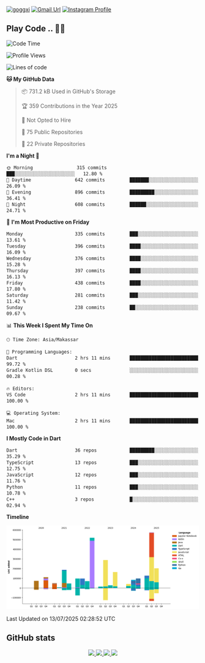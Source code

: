[![goggxi](https://img.shields.io/badge/Portofolio-Goggxi-orange)](https://goggxi.github.io)
[![Gmail Url](https://img.shields.io/twitter/url?label=Goggxi@gmail.com&logo=gmail&style=social&url=http%3A%2F%2Fmailto%3Acontact.Goggxi@gmail.com)](mailto:Goggxi@gmail.com) [![Instagram Profile](https://img.shields.io/twitter/url?label=moh_rifkan&logo=instagram&style=social&url=https://www.instagram.com/moh_rifkan/)](https://www.instagram.com/moh_rifkan/)

## Play Code .. 💬🚀

<!-- [![Moh Rifkan GitHub stats](https://github-readme-stats.vercel.app/api?username=goggxi&count_private=true&show_icons=true&theme=dracula&custom_title=Goggxi%20Statistic%20🚀)](https://github.com/goggxi/goggxi)

[![Top Langs](https://github-readme-stats.vercel.app/api/top-langs/?username=goggxi&langs_count=8&layout=compact&show_icons=true&theme=dracula)](https://github.com/goggxi/goggxi) -->

<!--START_SECTION:waka-->
![Code Time](http://img.shields.io/badge/Code%20Time-4%2C372%20hrs%204%20mins-blue)

![Profile Views](http://img.shields.io/badge/Profile%20Views-0-blue)

![Lines of code](https://img.shields.io/badge/From%20Hello%20World%20I%27ve%20Written-2.9%20million%20lines%20of%20code-blue)

**🐱 My GitHub Data** 

> 📦 731.2 kB Used in GitHub's Storage 
 > 
> 🏆 359 Contributions in the Year 2025
 > 
> 🚫 Not Opted to Hire
 > 
> 📜 75 Public Repositories 
 > 
> 🔑 22 Private Repositories 
 > 
**I'm a Night 🦉** 

```text
🌞 Morning                315 commits         ███░░░░░░░░░░░░░░░░░░░░░░   12.80 % 
🌆 Daytime                642 commits         ███████░░░░░░░░░░░░░░░░░░   26.09 % 
🌃 Evening                896 commits         █████████░░░░░░░░░░░░░░░░   36.41 % 
🌙 Night                  608 commits         ██████░░░░░░░░░░░░░░░░░░░   24.71 % 
```
📅 **I'm Most Productive on Friday** 

```text
Monday                   335 commits         ███░░░░░░░░░░░░░░░░░░░░░░   13.61 % 
Tuesday                  396 commits         ████░░░░░░░░░░░░░░░░░░░░░   16.09 % 
Wednesday                376 commits         ████░░░░░░░░░░░░░░░░░░░░░   15.28 % 
Thursday                 397 commits         ████░░░░░░░░░░░░░░░░░░░░░   16.13 % 
Friday                   438 commits         ████░░░░░░░░░░░░░░░░░░░░░   17.80 % 
Saturday                 281 commits         ███░░░░░░░░░░░░░░░░░░░░░░   11.42 % 
Sunday                   238 commits         ██░░░░░░░░░░░░░░░░░░░░░░░   09.67 % 
```


📊 **This Week I Spent My Time On** 

```text
🕑︎ Time Zone: Asia/Makassar

💬 Programming Languages: 
Dart                     2 hrs 11 mins       █████████████████████████   99.72 % 
Gradle Kotlin DSL        0 secs              ░░░░░░░░░░░░░░░░░░░░░░░░░   00.28 % 

🔥 Editors: 
VS Code                  2 hrs 11 mins       █████████████████████████   100.00 % 

💻 Operating System: 
Mac                      2 hrs 11 mins       █████████████████████████   100.00 % 
```

**I Mostly Code in Dart** 

```text
Dart                     36 repos            █████████░░░░░░░░░░░░░░░░   35.29 % 
TypeScript               13 repos            ███░░░░░░░░░░░░░░░░░░░░░░   12.75 % 
JavaScript               12 repos            ███░░░░░░░░░░░░░░░░░░░░░░   11.76 % 
Python                   11 repos            ███░░░░░░░░░░░░░░░░░░░░░░   10.78 % 
C++                      3 repos             █░░░░░░░░░░░░░░░░░░░░░░░░   02.94 % 
```



**Timeline**

![Lines of Code chart](https://raw.githubusercontent.com/Goggxi/Goggxi/main/assets/bar_graph.png)


 Last Updated on 13/07/2025 02:28:52 UTC
<!--END_SECTION:waka-->

## GitHub stats

<p align="center">
  <a href="https://github.com/goggxi">
    <img src="http://github-profile-summary-cards.vercel.app/api/cards/profile-details?username=goggxi&theme=transparent" />
  </a>
  <a href="https://github.com/goggxi">
    <img src="https://github-readme-streak-stats.herokuapp.com/?user=goggxi&hide_border=true&card_width=338&theme=transparent" />
  </a>
  <a href="https://github.com/goggxi">
    <img src="http://github-profile-summary-cards.vercel.app/api/cards/stats?username=goggxi&theme=transparent" />
  </a>
  <a href="https://github.com/goggxi">
    <img src="https://github-readme-stats.vercel.app/api/top-langs/?username=goggxi&langs_count=10&exclude_repo=&hide=c,makefile,html,css,sass,nix,nunjucks,tsql,dockerfile,shell&card_width=699&hide_border=true&theme=transparent" />
  </a>
  <!-- <br/>
  <a href="https://github.com/goggxi">
    <img src="https://komarev.com/ghpvc/?username=goggxi&color=blue&style=flat" />
  </a> -->
</p>
